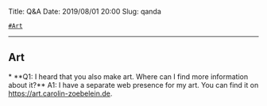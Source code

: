 Title:          Q&A
Date:           2019/08/01 20:00
Slug:           qanda

<code><a href="/qanda.html#Art">\#Art</a></code>

<hr />

<h2 id="Art">Art</h2>
* **Q1: I heard that you also make art. Where can I find more information about it?**  
A1: I have a separate web presence for my art. You can find it on <a href="https://art.carolin-zoebelein.de" title="External: Art Website" target="_blank">https://art.carolin-zoebelein.de</a>.

